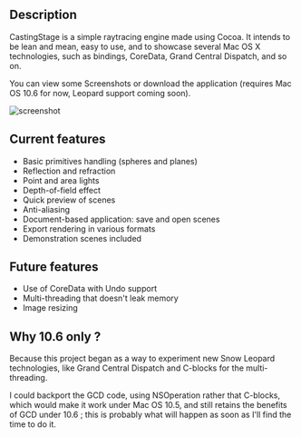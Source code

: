 ## Description

CastingStage is a simple raytracing engine made using Cocoa.
It intends to be lean and mean, easy to use, and to showcase
several Mac OS X technologies, such as bindings, CoreData,
Grand Central Dispatch, and so on.

You can view some Screenshots or download the application
(requires Mac OS 10.6 for now, Leopard support coming soon).

![screenshot](https://cloud.githubusercontent.com/assets/179923/6655566/0b1e4d98-cb03-11e4-869e-fc5f6237fbb8.png)

## Current features

* Basic primitives handling (spheres and planes)
* Reflection and refraction
* Point and area lights
* Depth-of-field effect
* Quick preview of scenes
* Anti-aliasing
* Document-based application: save and open scenes
* Export rendering in various formats
* Demonstration scenes included 

## Future features

* Use of CoreData with Undo support
* Multi-threading that doesn't leak memory
* Image resizing 

## Why 10.6 only ?

Because this project began as a way to experiment new Snow Leopard technologies,
like Grand Central Dispatch and C-blocks for the multi-threading.

I could backport the GCD code, using NSOperation rather that C-blocks, which
would make it work under Mac OS 10.5, and still retains the benefits of GCD
under 10.6 ; this is probably what will happen as soon as I'll find the time to do it. 
